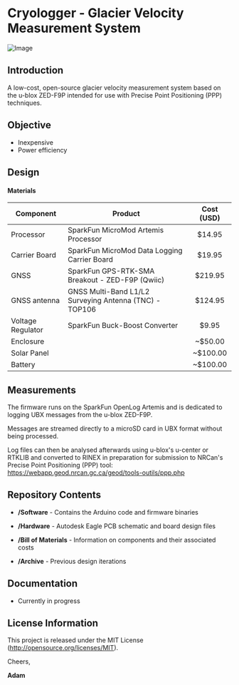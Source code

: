 # Cryologger - Glacier Velocity Measurement System

![Image](https://github.com/adamgarbo/Cryologger_Glacier_Velocity_Measurement_System/blob/master/Archive/v1.0/Images/DSC_1890.JPG)

## Introduction
A low-cost, open-source glacier velocity measurement system based on the u-blox ZED-F9P intended for use with Precise Point Positioning (PPP) techniques.

## Objective
* Inexpensive
* Power efficiency

## Design

#### Materials 

| Component | Product | Cost (USD) |
| --- | --- | :---: | 
| Processor | SparkFun MicroMod Artemis Processor | $14.95 |
| Carrier Board | SparkFun MicroMod Data Logging Carrier Board | $19.95 |
| GNSS | SparkFun GPS-RTK-SMA Breakout - ZED-F9P (Qwiic) | $219.95 |
| GNSS antenna | GNSS Multi-Band L1/L2 Surveying Antenna (TNC) - TOP106 | $124.95 |
| Voltage Regulator | SparkFun Buck-Boost Converter | $9.95 |
| Enclosure |  | ~$50.00 |
| Solar Panel |  | ~$100.00 |
| Battery |  | ~$100.00 |

## Measurements
The firmware runs on the SparkFun OpenLog Artemis and is dedicated to logging UBX messages from the u-blox ZED-F9P.

Messages are streamed directly to a microSD card in UBX format without being processed. 

Log files can then be analysed afterwards using u-blox's u-center or RTKLIB and converted to RINEX in preparation for submission to NRCan's Precise Point Positioning (PPP) tool: https://webapp.geod.nrcan.gc.ca/geod/tools-outils/ppp.php

## Repository Contents
* **/Software** - Contains the Arduino code and firmware binaries

* **/Hardware** - Autodesk Eagle PCB schematic and board design files

* **/Bill of Materials** - Information on components and their associated costs

* **/Archive** - Previous design iterations

## Documentation
* Currently in progress

## License Information
This project is released under the MIT License (http://opensource.org/licenses/MIT).

Cheers,

**Adam**
